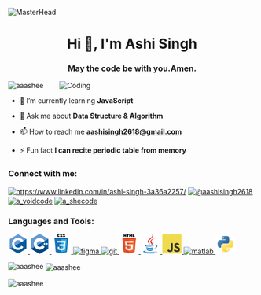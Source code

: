 ![MasterHead](https://mir-s3-cdn-cf.behance.net/project_modules/max_1200/79731568097599.5b50bca477735.jpg)
<h1 align="center">Hi 👋, I'm Ashi Singh</h1>
<h3 align="center">May the code be with you.Amen.</h3>
<img align="right" alt="Coding" width="400" src="https://static.vecteezy.com/system/resources/previews/040/180/046/non_2x/programming-concept-with-cartoon-people-in-flat-design-for-web-woman-creating-program-code-and-scripts-working-in-it-company-online-illustration-for-social-media-banner-marketing-material-vector.jpg">

<p align="left"> <img src="https://komarev.com/ghpvc/?username=aaashee&label=Profile%20views&color=0e75b6&style=flat" alt="aaashee" /> </p>

- 🌱 I’m currently learning **JavaScript**

- 💬 Ask me about **Data Structure & Algorithm**

- 📫 How to reach me **aashisingh2618@gmail.com**

- ⚡ Fun fact **I can recite periodic table from memory**

<h3 align="left">Connect with me:</h3>
<p align="left">
<a href="https://linkedin.com/in/https://www.linkedin.com/in/ashi-singh-3a36a2257/" target="blank"><img align="center" src="https://raw.githubusercontent.com/rahuldkjain/github-profile-readme-generator/master/src/images/icons/Social/linked-in-alt.svg" alt="https://www.linkedin.com/in/ashi-singh-3a36a2257/" height="30" width="40" /></a>
<a href="https://www.hackerrank.com/@aashisingh2618" target="blank"><img align="center" src="https://raw.githubusercontent.com/rahuldkjain/github-profile-readme-generator/master/src/images/icons/Social/hackerrank.svg" alt="@aashisingh2618" height="30" width="40" /></a>
<a href="https://codeforces.com/profile/a_voidcode" target="blank"><img align="center" src="https://raw.githubusercontent.com/rahuldkjain/github-profile-readme-generator/master/src/images/icons/Social/codeforces.svg" alt="a_voidcode" height="30" width="40" /></a>
<a href="https://www.leetcode.com/a_shecode" target="blank"><img align="center" src="https://raw.githubusercontent.com/rahuldkjain/github-profile-readme-generator/master/src/images/icons/Social/leet-code.svg" alt="a_shecode" height="30" width="40" /></a>
</p>

<h3 align="left">Languages and Tools:</h3>
<p align="left"> <a href="https://www.cprogramming.com/" target="_blank" rel="noreferrer"> <img src="https://raw.githubusercontent.com/devicons/devicon/master/icons/c/c-original.svg" alt="c" width="40" height="40"/> </a> <a href="https://www.w3schools.com/cpp/" target="_blank" rel="noreferrer"> <img src="https://raw.githubusercontent.com/devicons/devicon/master/icons/cplusplus/cplusplus-original.svg" alt="cplusplus" width="40" height="40"/> </a> <a href="https://www.w3schools.com/css/" target="_blank" rel="noreferrer"> <img src="https://raw.githubusercontent.com/devicons/devicon/master/icons/css3/css3-original-wordmark.svg" alt="css3" width="40" height="40"/> </a> <a href="https://www.figma.com/" target="_blank" rel="noreferrer"> <img src="https://www.vectorlogo.zone/logos/figma/figma-icon.svg" alt="figma" width="40" height="40"/> </a> <a href="https://git-scm.com/" target="_blank" rel="noreferrer"> <img src="https://www.vectorlogo.zone/logos/git-scm/git-scm-icon.svg" alt="git" width="40" height="40"/> </a> <a href="https://www.w3.org/html/" target="_blank" rel="noreferrer"> <img src="https://raw.githubusercontent.com/devicons/devicon/master/icons/html5/html5-original-wordmark.svg" alt="html5" width="40" height="40"/> </a> <a href="https://www.java.com" target="_blank" rel="noreferrer"> <img src="https://raw.githubusercontent.com/devicons/devicon/master/icons/java/java-original.svg" alt="java" width="40" height="40"/> </a> <a href="https://developer.mozilla.org/en-US/docs/Web/JavaScript" target="_blank" rel="noreferrer"> <img src="https://raw.githubusercontent.com/devicons/devicon/master/icons/javascript/javascript-original.svg" alt="javascript" width="40" height="40"/> </a> <a href="https://www.mathworks.com/" target="_blank" rel="noreferrer"> <img src="https://upload.wikimedia.org/wikipedia/commons/2/21/Matlab_Logo.png" alt="matlab" width="40" height="40"/> </a> <a href="https://www.python.org" target="_blank" rel="noreferrer"> <img src="https://raw.githubusercontent.com/devicons/devicon/master/icons/python/python-original.svg" alt="python" width="40" height="40"/> </a> </p>

<p><img align="left" src="https://github-readme-stats.vercel.app/api/top-langs?username=aaashee&show_icons=true&locale=en&layout=compact" alt="aaashee" /></p>

<p>&nbsp;<img align="center" src="https://github-readme-stats.vercel.app/api?username=aaashee&show_icons=true&locale=en" alt="aaashee" /></p>

<p><img align="center" src="https://github-readme-streak-stats.herokuapp.com/?user=aaashee&" alt="aaashee" /></p>


<!--
**aaashee/aaashee** is a ✨ _special_ ✨ repository because its `README.md` (this file) appears on your GitHub profile.

Here are some ideas to get you started:

- 🔭 I’m currently working on ...
- 🌱 I’m currently learning ...
- 👯 I’m looking to collaborate on ...
- 🤔 I’m looking for help with ...
- 💬 Ask me about ...
- 📫 How to reach me: ...
- 😄 Pronouns: ...
- ⚡ Fun fact: ...
-->
